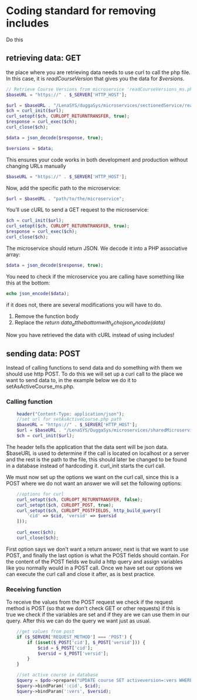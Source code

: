 
# Coding standard for removing includes
Do this

## retrieving data: GET

the place where you are retrieving data needs to use curl to call the php file.
In this case, it is _readCourseVersion_ that gives you the data for _$versions_.

```php
// Retrieve Course Versions from microservice 'readCourseVersions_ms.php'
$baseURL = "https://" . $_SERVER['HTTP_HOST'];

$url = $baseURL . "/LenaSYS/duggaSys/microservices/sectionedService/readCourseVersions_ms.php";
$ch = curl_init($url);
curl_setopt($ch, CURLOPT_RETURNTRANSFER, true);
$response = curl_exec($ch);
curl_close($ch);

$data = json_decode($response, true);

$versions = $data;
```


This ensures your code works in both development and production without
changing URLs manually
```php
$baseURL = "https://" . $_SERVER['HTTP_HOST'];
```

Now, add the specific path to the microservice:
```php
$url = $baseURL . "path/to/the/microservice";
```

You’ll use cURL to send a GET request to the microservice:
```php
$ch = curl_init($url);
curl_setopt($ch, CURLOPT_RETURNTRANSFER, true);
$response = curl_exec($ch);
curl_close($ch);
```

The microservice should return JSON. We decode it into a PHP associative array:
```php
$data = json_decode($response, true);
```


You need to check if the microservice you are calling have something
like this at the bottom:
```php
echo json_encode($data);
``` 

if it does not, there are several modifications you will have to do.
1. Remove the function body
2. Replace the _return $data_ at the bottom with _echo json_encode($data)_


Now you have retrieved the data with cURL instead of using includes!
## sending data: POST

Instead of calling functions to send data and do something with them we should use http POST.
To do this we will set up a curl call to the place we want to send data to, in the example below we do it to setAsActiveCourse_ms.php.

### Calling function

```php
    header("Content-Type: application/json");
    //set url for setAsActiveCourse.php path
    $baseURL = "https://" . $_SERVER['HTTP_HOST'];
    $url = $baseURL . "/LenaSYS/DuggaSys/microservices/sharedMicroservices/setAsActiveCourse_ms.php";
    $ch = curl_init($url);
```

The header tells the application that the data sent will be json data.
$baseURL is used to determine if the call is located on localhost or a server and the rest is the path to the file, this should later be changed to be found in a database instead of hardcoding it.
curl_init starts the curl call.

We must now set up the options we want on the curl call, since this is a POST where we do not want an answer we will set the following options:

```php
    //options for curl
    curl_setopt($ch, CURLOPT_RETURNTRANSFER, false);
    curl_setopt($ch, CURLOPT_POST, true);
    curl_setopt($ch, CURLOPT_POSTFIELDS, http_build_query([
        'cid' => $cid, 'versid' => $versid
    ]));
   
    curl_exec($ch);
    curl_close($ch);
```

First option says we don't want a return answer, next is that we want to use POST, and finally the last option is what the POST fields should contain. For the content of the POST fields we build a http query and assign variables like you normally would in a POST call. 
Once we have set our options we can execute the curl call and close it after, as is best practice.

### Receiving function

To receive the values from the POST request we check if the request method is POST (so that we don't check GET or other requests) if this is true we check if the variables are set and if they are we can use them in our query.
After this we can do the query we want just as usual.

```php
    //get values from post
    if ($_SERVER['REQUEST_METHOD'] === 'POST') {
        if (isset($_POST['cid'], $_POST['versid'])) {
            $cid = $_POST['cid'];
            $versid = $_POST['versid'];
        }
    }

    //set active course in database
    $query = $pdo->prepare("UPDATE course SET activeversion=:vers WHERE cid=:cid");
    $query->bindParam(':cid', $cid);
    $query->bindParam(':vers', $versid);
```